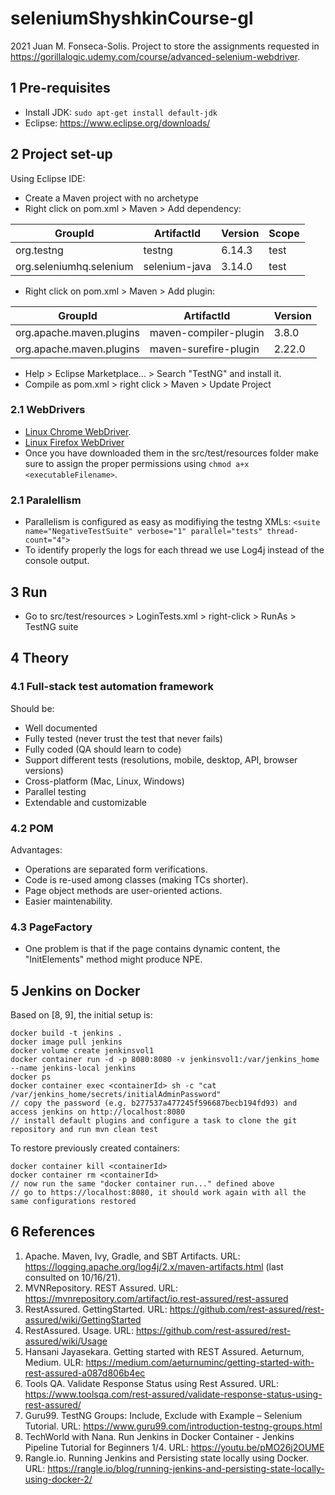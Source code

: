 # seleniumShyshkinCourse-gl

2021 Juan M. Fonseca-Solis. Project to store the assignments requested in https://gorillalogic.udemy.com/course/advanced-selenium-webdriver.

## 1 Pre-requisites
* Install JDK: `sudo apt-get install default-jdk`
* Eclipse: https://www.eclipse.org/downloads/

## 2 Project set-up
Using Eclipse IDE:
* Create a Maven project with no archetype
* Right click on pom.xml > Maven > Add dependency:

| GroupId                 | ArtifactId    | Version | Scope |
|-------------------------|---------------|---------|-------|
| org.testng              | testng        | 6.14.3  | test  |
| org.seleniumhq.selenium | selenium-java | 3.14.0  | test  |

* Right click on pom.xml > Maven > Add plugin:

| GroupId                  | ArtifactId            | Version |
|--------------------------|-----------------------|---------|
| org.apache.maven.plugins | maven-compiler-plugin | 3.8.0   |
| org.apache.maven.plugins | maven-surefire-plugin | 2.22.0  |

* Help > Eclipse Marketplace... > Search "TestNG" and install it.
* Compile as pom.xml > right click > Maven > Update Project

### 2.1 WebDrivers
* [Linux Chrome WebDriver](https://chromedriver.storage.googleapis.com/index.html?path=92.0.4515.107/).
* [Linux Firefox WebDriver](https://github.com/mozilla/geckodriver/releases/tag/v0.30.0)
* Once you have downloaded them in the src/test/resources folder make sure to assign the proper permissions using `chmod a+x <executableFilename>`.

### 2.1 Paralellism
* Parallelism is configured as easy as modifiying the testng XMLs: `<suite name="NegativeTestSuite" verbose="1" parallel="tests" thread-count="4">`
* To identify properly the logs for each thread we use Log4j instead of the console output.

## 3 Run
* Go to src/test/resources > LoginTests.xml > right-click > RunAs > TestNG suite

## 4 Theory

### 4.1 Full-stack test automation framework
Should be:
* Well documented
* Fully tested (never trust the test that never fails)
* Fully coded (QA should learn to code)
* Support different tests (resolutions, mobile, desktop, API, browser versions)
* Cross-platform (Mac, Linux, Windows)
* Parallel testing
* Extendable and customizable

### 4.2 POM
Advantages:
* Operations are separated form verifications.
* Code is re-used among classes (making TCs shorter).
* Page object methods are user-oriented actions.
* Easier maintenability.

### 4.3 PageFactory
* One problem is that if the page contains dynamic content, the "InitElements" method might produce NPE.

## 5 Jenkins on Docker
Based on [8, 9], the initial setup is:
```
docker build -t jenkins .
docker image pull jenkins
docker volume create jenkinsvol1
docker container run -d -p 8080:8080 -v jenkinsvol1:/var/jenkins_home --name jenkins-local jenkins
docker ps
docker container exec <containerId> sh -c "cat /var/jenkins_home/secrets/initialAdminPassword"
// copy the password (e.g. b277537a477245f596687becb194fd93) and access jenkins on http://localhost:8080
// install default plugins and configure a task to clone the git repository and run mvn clean test
```

To restore previously created containers:
```
docker container kill <containerId>
docker container rm <containerId>
// now run the same "docker container run..." defined above
// go to https://localhost:8080, it should work again with all the same configurations restored
```

## 6 References
1. Apache. Maven, Ivy, Gradle, and SBT Artifacts. URL: https://logging.apache.org/log4j/2.x/maven-artifacts.html (last consulted on 10/16/21).
2. MVNRepository. REST Assured. URL: https://mvnrepository.com/artifact/io.rest-assured/rest-assured
3. RestAssured. GettingStarted. URL: https://github.com/rest-assured/rest-assured/wiki/GettingStarted
4. RestAssured. Usage. URL: https://github.com/rest-assured/rest-assured/wiki/Usage
5. Hansani Jayasekara. Getting started with REST Assured. Aeturnum, Medium. ULR: https://medium.com/aeturnuminc/getting-started-with-rest-assured-a087d806b4ec
6. Tools QA. Validate Response Status using Rest Assured. URL: https://www.toolsqa.com/rest-assured/validate-response-status-using-rest-assured/
7. Guru99. TestNG Groups: Include, Exclude with Example – Selenium Tutorial. URL: https://www.guru99.com/introduction-testng-groups.html
8. TechWorld with Nana. Run Jenkins in Docker Container - Jenkins Pipeline Tutorial for Beginners 1/4. URL: https://youtu.be/pMO26j2OUME
9. Rangle.io. Running Jenkins and Persisting state locally using Docker. URL: https://rangle.io/blog/running-jenkins-and-persisting-state-locally-using-docker-2/
